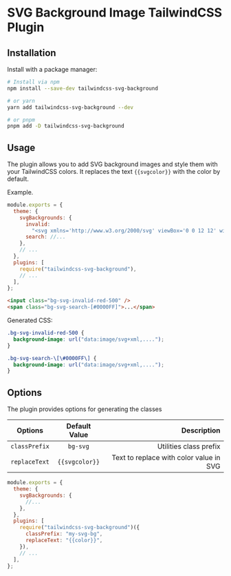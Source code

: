 # SVG Background Image TailwindCSS Plugin

## Installation

Install with a package manager:

```bash
# Install via npm
npm install --save-dev tailwindcss-svg-background

# or yarn
yarn add tailwindcss-svg-background --dev

# or pnpm
pnpm add -D tailwindcss-svg-background
```

## Usage

The plugin allows you to add SVG background images and style them with your TailwindCSS colors. It replaces the text `{{svgcolor}}` with the color by default.

Example.

```js
module.exports = {
  theme: {
    svgBackgrounds: {
      invalid:
        "<svg xmlns='http://www.w3.org/2000/svg' viewBox='0 0 12 12' width='12' height='12' fill='none' stroke='{{svgcolor}}'><circle cx='6' cy='6' r='4.5'/><path stroke-linejoin='round' d='M5.8 3.6h.4L6 6.5z'/><circle cx='6' cy='8.2' r='.6' fill='{{svgcolor}}' stroke='none'/></svg>",
      search: //...
    },
    // ...
  },
  plugins: [
    require("tailwindcss-svg-background"),
    // ...
  ],
};
```

```html
<input class="bg-svg-invalid-red-500" />
<span class="bg-svg-search-[#0000FF]">...</span>
```

Generated CSS:

```css
.bg-svg-invalid-red-500 {
  background-image: url("data:image/svg+xml,....");
}

.bg-svg-search-\[\#0000FF\] {
  background-image: url("data:image/svg+xml,....");
}
```

## Options

The plugin provides options for generating the classes

| Options       | Default Value  |                             Description |
| ------------- | :------------: | --------------------------------------: |
| `classPrefix` |    `bg-svg`    |                  Utilities class prefix |
| `replaceText` | `{{svgcolor}}` | Text to replace with color value in SVG |

```js
module.exports = {
  theme: {
    svgBackgrounds: {
      //...
    },
  },
  plugins: [
    require("tailwindcss-svg-background")({
      classPrefix: "my-svg-bg",
      replaceText: "{{color}}",
    }),
    // ...
  ],
};
```
